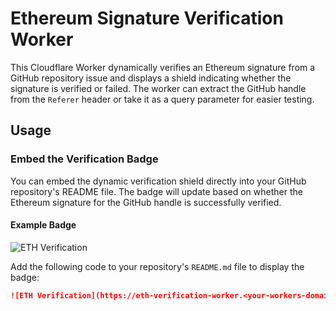 # Ethereum Signature Verification Worker

This Cloudflare Worker dynamically verifies an Ethereum signature from a GitHub repository issue and displays a shield indicating whether the signature is verified or failed. The worker can extract the GitHub handle from the `Referer` header or take it as a query parameter for easier testing.

## Usage

### Embed the Verification Badge

You can embed the dynamic verification shield directly into your GitHub repository's README file. The badge will update based on whether the Ethereum signature for the GitHub handle is successfully verified.

#### Example Badge

![ETH Verification](https://eth-verification-worker.<your-workers-domain>.workers.dev/?handle=<your-github-handle>)

Add the following code to your repository's `README.md` file to display the badge:

```markdown
![ETH Verification](https://eth-verification-worker.<your-workers-domain>.workers.dev/?handle=<your-github-handle>)

